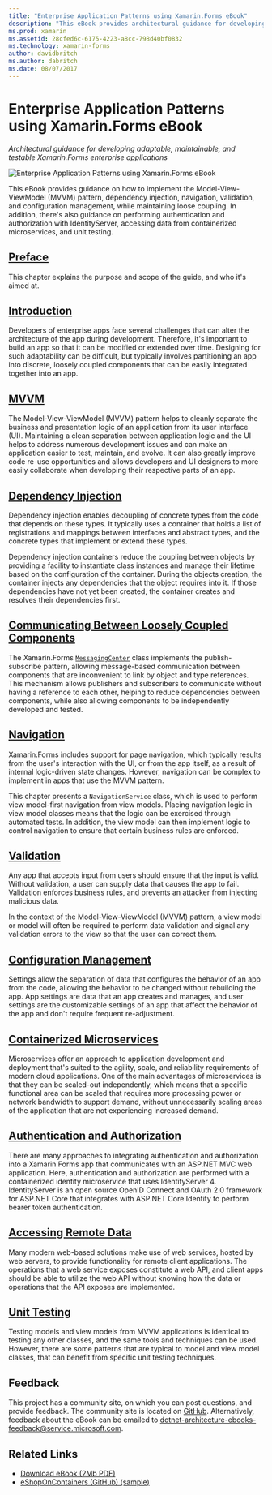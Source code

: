 ```yaml
---
title: "Enterprise Application Patterns using Xamarin.Forms eBook"
description: "This eBook provides architectural guidance for developing adaptable, maintainable, and testable Xamarin.Forms enterprise applications."
ms.prod: xamarin
ms.assetid: 28cfed6c-6175-4223-a8cc-798d40bf0832
ms.technology: xamarin-forms
author: davidbritch
ms.author: dabritch
ms.date: 08/07/2017
---
```


# Enterprise Application Patterns using Xamarin.Forms eBook

_Architectural guidance for developing adaptable, maintainable, and testable Xamarin.Forms enterprise applications_

![](images/cover-sml.png "Enterprise Application Patterns using Xamarin.Forms eBook")

This eBook provides guidance on how to implement the Model-View-ViewModel (MVVM) pattern, dependency injection, navigation, validation, and configuration management, while maintaining loose coupling. In addition, there's also guidance on performing authentication and authorization with IdentityServer, accessing data from containerized microservices, and unit testing.

## [Preface](preface.md)

This chapter explains the purpose and scope of the guide, and who it's aimed at.

## [Introduction](introduction.md)

Developers of enterprise apps face several challenges that can alter the architecture of the app during development. Therefore, it's important to build an app so that it can be modified or extended over time. Designing for such adaptability can be difficult, but typically involves partitioning an app into discrete, loosely coupled components that can be easily integrated together into an app.

## [MVVM](mvvm.md)

The Model-View-ViewModel (MVVM) pattern helps to cleanly separate the business and presentation logic of an application from its user interface (UI). Maintaining a clean separation between application logic and the UI helps to address numerous development issues and can make an application easier to test, maintain, and evolve. It can also greatly improve code re-use opportunities and allows developers and UI designers to more easily collaborate when developing their respective parts of an app.

## [Dependency Injection](dependency-injection.md)

Dependency injection enables decoupling of concrete types from the code that depends on these types. It typically uses a container that holds a list of registrations and mappings between interfaces and abstract types, and the concrete types that implement or extend these types.

Dependency injection containers reduce the coupling between objects by providing a facility to instantiate class instances and manage their lifetime based on the configuration of the container. During the objects creation, the container injects any dependencies that the object requires into it. If those dependencies have not yet been created, the container creates and resolves their dependencies first.

## [Communicating Between Loosely Coupled Components](communicating-between-loosely-coupled-components.md)

The Xamarin.Forms [`MessagingCenter`](xref:Xamarin.Forms.MessagingCenter) class implements the publish-subscribe pattern, allowing message-based communication between components that are inconvenient to link by object and type references. This mechanism allows publishers and subscribers to communicate without having a reference to each other, helping to reduce dependencies between components, while also allowing components to be independently developed and tested.

## [Navigation](navigation.md)

Xamarin.Forms includes support for page navigation, which typically results from the user's interaction with the UI, or from the app itself, as a result of internal logic-driven state changes. However, navigation can be complex to implement in apps that use the MVVM pattern.

This chapter presents a `NavigationService` class, which is used to perform view model-first navigation from view models. Placing navigation logic in view model classes means that the logic can be exercised through automated tests. In addition, the view model can then implement logic to control navigation to ensure that certain business rules are enforced.

## [Validation](validation.md)

Any app that accepts input from users should ensure that the input is valid. Without validation, a user can supply data that causes the app to fail. Validation enforces business rules, and prevents an attacker from injecting malicious data.

In the context of the Model-View-ViewModel (MVVM) pattern, a view model or model will often be required to perform data validation and signal any validation errors to the view so that the user can correct them.

## [Configuration Management](configuration-management.md)

Settings allow the separation of data that configures the behavior of an app from the code, allowing the behavior to be changed without rebuilding the app. App settings are data that an app creates and manages, and user settings are the customizable settings of an app that affect the behavior of the app and don't require frequent re-adjustment.

## [Containerized Microservices](containerized-microservices.md)

Microservices offer an approach to application development and deployment that's suited to the agility, scale, and reliability requirements of modern cloud applications. One of the main advantages of microservices is that they can be scaled-out independently, which means that a specific functional area can be scaled that requires more processing power or network bandwidth to support demand, without unnecessarily scaling areas of the application that are not experiencing increased demand.

## [Authentication and Authorization](authentication-and-authorization.md)

There are many approaches to integrating authentication and authorization into a Xamarin.Forms app that communicates with an ASP.NET MVC web application. Here, authentication and authorization are performed with a containerized identity microservice that uses IdentityServer 4. IdentityServer is an open source OpenID Connect and OAuth 2.0 framework for ASP.NET Core that integrates with ASP.NET Core Identity to perform bearer token authentication.

## [Accessing Remote Data](accessing-remote-data.md)

Many modern web-based solutions make use of web services, hosted by web servers, to provide functionality for remote client applications. The operations that a web service exposes constitute a web API, and client apps should be able to utilize the web API without knowing how the data or operations that the API exposes are implemented.

## [Unit Testing](unit-testing.md)

Testing models and view models from MVVM applications is identical to testing any other classes, and the same tools and techniques can be used. However, there are some patterns that are typical to model and view model classes, that can benefit from specific unit testing techniques.

## Feedback

This project has a community site, on which you can post questions, and provide feedback. The community site is located on [GitHub](https://github.com/dotnet-architecture/eShopOnContainers). Alternatively, feedback about the eBook can be emailed to [dotnet-architecture-ebooks-feedback@service.microsoft.com](mailto:dotnet-architecture-ebooks-feedback@service.microsoft.com).


## Related Links

- [Download eBook (2Mb PDF)](https://aka.ms/xamarinpatternsebook)
- [eShopOnContainers (GitHub) (sample)](https://github.com/dotnet-architecture/eShopOnContainers)
